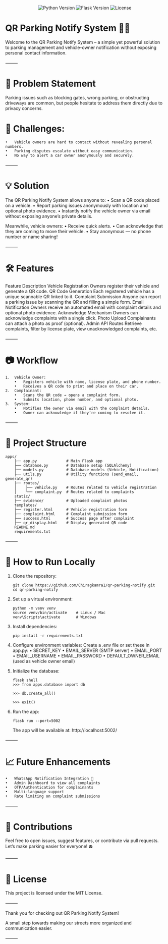 <p align="center">
  <img src="https://img.shields.io/badge/Python-3.10+-blue.svg" alt="Python Version">
  <img src="https://img.shields.io/badge/Flask-2.3+-green.svg" alt="Flask Version">
  <img src="https://img.shields.io/badge/License-MIT-lightgrey.svg" alt="License">
</p>

# QR Parking Notify System 🚗🔔

Welcome to the QR Parking Notify System – a simple yet powerful solution to parking management and vehicle-owner notification without exposing personal contact information.

⸻

# 🚗 Problem Statement

Parking issues such as blocking gates, wrong parking, or obstructing driveways are common, but people hesitate to address them directly due to privacy concerns.

# 🔵 Challenges:
	•	Vehicle owners are hard to contact without revealing personal numbers.
	•	Parking disputes escalate without easy communication.
	•	No way to alert a car owner anonymously and securely.

⸻

# 💡 Solution

The QR Parking Notify System allows anyone to:
	•	Scan a QR code placed on a vehicle.
	•	Report parking issues anonymously with location and optional photo evidence.
	•	Instantly notify the vehicle owner via email without exposing anyone’s private details.

Meanwhile, vehicle owners:
	•	Receive quick alerts.
	•	Can acknowledge that they are coming to move their vehicle.
	•	Stay anonymous — no phone number or name sharing!

⸻

# 🛠️ Features

Feature	Description
Vehicle Registration	Owners register their vehicle and generate a QR code.
QR Code Generation	Each registered vehicle has a unique scannable QR linked to it.
Complaint Submission	Anyone can report a parking issue by scanning the QR and filling a simple form.
Email Notification	Owners receive an automated email with complaint details and optional photo evidence.
Acknowledge Mechanism	Owners can acknowledge complaints with a single click.
Photo Upload	Complainants can attach a photo as proof (optional).
Admin API Routes	Retrieve complaints, filter by license plate, view unacknowledged complaints, etc.



⸻

# 📷 Workflow
	1.	Vehicle Owner:
	    •	Registers vehicle with name, license plate, and phone number.
	    •	Receives a QR code to print and place on their car.
	2.	Complainant:
	    •	Scans the QR code → opens a complaint form.
	    •	Submits location, phone number, and optional photo.
	3.	System:
	    •	Notifies the owner via email with the complaint details.
	    •	Owner can acknowledge if they’re coming to resolve it.

⸻

# 🧩 Project Structure

	apps/
		├── app.py             # Main Flask app
		├── database.py        # Database setup (SQLAlchemy)
		├── models.py          # Database models (Vehicle, Notification)
		├── utils.py           # Utility functions (send_email, generate_qr)
		├── routes/
		│    ├── vehicle.py    # Routes related to vehicle registration
		│    └── complaint.py  # Routes related to complaints
		static/
		├── evidence/          # Uploaded complaint photos
		templates/
		├── register.html      # Vehicle registration form
		├── complaint.html     # Complaint submission form
		├── success.html       # Success page after complaint
		├── qr_display.html    # Display generated QR code
		README.md
		requirements.txt



⸻

# 🚀 How to Run Locally
1.	Clone the repository:

		git clone https://github.com/Chiragkamra1/qr-parking-notify.git
		cd qr-parking-notify


2.	Set up a virtual environment:

		python -m venv venv
		source venv/bin/activate    # Linux / Mac
		venv\Scripts\activate       # Windows


3.	Install dependencies:

		pip install -r requirements.txt


4.	Configure environment variables:
	Create a .env file or set these in app.py:
		•	SECRET_KEY
		•	EMAIL_SERVER (SMTP server)
		•	EMAIL_PORT
		•	EMAIL_USERNAME
		•	EMAIL_PASSWORD
		•	DEFAULT_OWNER_EMAIL (used as vehicle owner email)

6.	Initialize the database:

	    flask shell
 		>>> from apps.database import db
		
		>>> db.create_all()
		
		>>> exit()
  	


8.	Run the app:

		flask run --port=5002

	The app will be available at: http://localhost:5002/

⸻

# 📈 Future Enhancements
	•	WhatsApp Notification Integration 📱
	•	Admin Dashboard to view all complaints
	•	OTP/Authentication for complainants
	•	Multi-language support
	•	Rate limiting on complaint submissions

⸻

# 🤝 Contributions

Feel free to open issues, suggest features, or contribute via pull requests.
Let’s make parking easier for everyone! 🚘

⸻

# 📜 License

This project is licensed under the MIT License.

⸻

Thank you for checking out QR Parking Notify System!

A small step towards making our streets more organized and communication easier.

⸻
